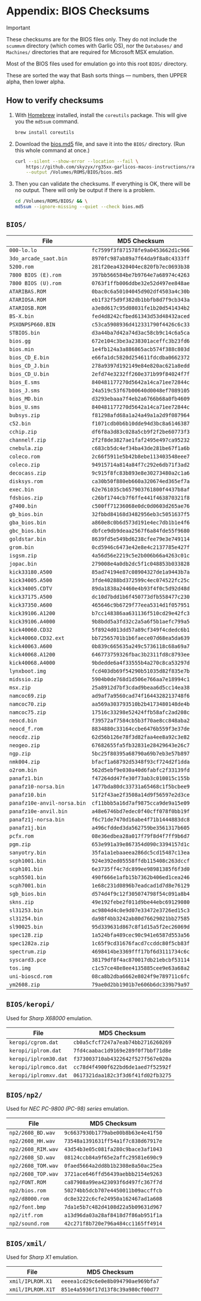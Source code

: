 # Appendix: BIOS Checksums

> [!IMPORTANT]
> These checksums are for the BIOS files only. They do not include the `scummvm` directory (which comes with Garlic OS), nor the `Databases/` and `Machines/` directories that are required for Microsoft MSX emulation.

Most of the BIOS files used for emulation go into this root `BIOS/` directory.

These are sorted the way that Bash sorts things — numbers, then UPPER alpha, then lower alpha.

## How to verify checksums

1. With [Homebrew] installed, install the `coreutils` package. This will give you the `md5sum` command.

    ```bash
    brew install coreutils
    ```

1. Download the [bios.md5] file, and save it into the `BIOS/` directory. (Run this whole command at once.)

    ```bash
    curl --silent --show-error --location --fail \
        https://github.com/skyzyx/rg35xx-garlicos-macos-instructions/raw/main/bios.md5 \
        --output /Volumes/ROMS/BIOS/bios.md5
    ```

1. Then you can validate the checksums. If everything is OK, there will be no output. There will only be output if there is a problem.

    ```bash
    cd /Volumes/ROMS/BIOS/ && \
    md5sum --ignore-missing --quiet --check bios.md5
    ```

## `BIOS/`

| File                        | MD5 Checksum                       |
|-----------------------------|------------------------------------|
| `000-lo.lo`                 | `fc7599f3f871578fe9a0453662d1c966` |
| `3do_arcade_saot.bin`       | `8970fc987ab89a7f64da9f8a8c4333ff` |
| `5200.rom`                  | `281f20ea4320404ec820fb7ec0693b38` |
| `7800 BIOS (E).rom`         | `397bb566584be7b9764e7a68974c4263` |
| `7800 BIOS (U).rom`         | `0763f1ffb006ddbe32e52d497ee848ae` |
| `ATARIBAS.ROM`              | `0bac0c6a50104045d902df4503a4c30b` |
| `ATARIOSA.ROM`              | `eb1f32f5d9f382db1bbfb8d7f9cb343a` |
| `ATARIOSB.ROM`              | `a3e8d617c95d08031fe1b20d541434b2` |
| `BS-X.bin`                  | `fed4d8242cfbed61343d53d48432aced` |
| `PSXONPSP660.BIN`           | `c53ca5908936d412331790f4426c6c33` |
| `STBIOS.bin`                | `d3a44ba7d42a74d3ac58cb9c14c6a5ca` |
| `bios.gg`                   | `672e104c3be3a238301aceffc3b23fd6` |
| `bios.min`                  | `1e4fb124a3a886865acb574f388c803d` |
| `bios_CD_E.bin`             | `e66fa1dc5820d254611fdcdba0662372` |
| `bios_CD_J.bin`             | `278a9397d192149e84e820ac621a8edd` |
| `bios_CD_U.bin`             | `2efd74e3232ff260e371b99f84024f7f` |
| `bios_E.sms`                | `840481177270d5642a14ca71ee72844c` |
| `bios_J.sms`                | `24a519c53f67b00640d0048ef7089105` |
| `bios_MD.bin`               | `d3293ebaaa7f4eb2a6766b68a0fb4609` |
| `bios_U.sms`                | `840481177270d5642a14ca71ee72844c` |
| `bubsys.zip`                | `f81298afd68a1a24a49a1a2d9f087964` |
| `c52.bin`                   | `f1071cdb0b6b10dde94d3bc8a6146387` |
| `cchip.zip`                 | `df6f8a3d83c028a5cb9f2f2be60773f3` |
| `channelf.zip`              | `2f2f8de3827ae1faf2495e497ca95232` |
| `cnebula.zip`               | `c683cb5dc4ef34ba43de281be67f1a6b` |
| `coleco.rom`                | `2c66f5911e5b42b8ebe113403548eee7` |
| `coleco.zip`                | `94915714a814a84f7c292e6db71f3ad2` |
| `decocass.zip`              | `9c915f8fc83b893e8e30273480a2c1a6` |
| `disksys.rom`               | `ca30b50f880eb660a320674ed365ef7a` |
| `exec.bin`                  | `62e761035cb657903761800f4437b8af` |
| `fdsbios.zip`               | `c26bf1744cb7f6ffe441f463870321f8` |
| `g7400.bin`                 | `c500ff71236068e0dc0d0603d265ae76` |
| `gb_bios.bin`               | `32fbbd84168d3482956eb3c5051637f5` |
| `gba_bios.bin`              | `a860e8c0b6d573d191e4ec7db1b1e4f6` |
| `gbc_bios.bin`              | `dbfce9db9deaa2567f6a84fde55f9680` |
| `goldstar.bin`              | `8639fd5e549bd6238cfee79e3e749114` |
| `grom.bin`                  | `0cd5946c6473e42e8e4c2137785e427f` |
| `isgsm.zip`                 | `4a56d56e2219c5e2b006b66a4263c01c` |
| `jopac.bin`                 | `279008e4a0db2dc5f1c048853b033828` |
| `kick33180.A500`            | `85ad74194e87c08904327de1a9443b7a` |
| `kick34005.A500`            | `3fde40288bd372599c4ec074522fc25c` |
| `kick34005.CDTV`            | `89da1838a24460e4b93f4f0c5d92d48d` |
| `kick37175.A500`            | `dc10d7bdd1b6f450773dfb558477c230` |
| `kick37350.A600`            | `465646c9b6729f77eea5314d1f057951` |
| `kick39106.A1200`           | `b7cc148386aa631136f510cd29e42fc3` |
| `kick39106.A4000`           | `9b8bdd5a3fd32c2a5a6f5b1aefc799a5` |
| `kick40060.CD32`            | `5f8924d013dd57a89cf349f4cdedc6b1` |
| `kick40060.CD32.ext`        | `bb72565701b1b6faece07d68ea5da639` |
| `kick40063.A600`            | `0b839c665635a249c5736118c68a69a7` |
| `kick40068.A1200`           | `646773759326fbac3b2311fd8c8793ee` |
| `kick40068.A4000`           | `9bdedde6a4f33555b4a270c8ca53297d` |
| `lynxboot.img`              | `fcd403db69f54290b51035d82f835e7b` |
| `midssio.zip`               | `5904b0de768d1d506e766aa7e18994c1` |
| `msx.zip`                   | `25a8912d7bf3cdad9beaa6d5cc14ea38` |
| `namcoc69.zip`              | `ad9af7a9560cad74f1644328213748f6` |
| `namcoc70.zip`              | `aa569a303793510b2b4173480148de4b` |
| `namcoc75.zip`              | `17516c33298e52424ffb58afc2ad208c` |
| `neocd.bin`                 | `f39572af7584cb5b3f70ae8cc848aba2` |
| `neocd_f.rom`               | `8834880c33164ccbe6476b559f3e37de` |
| `neocdz.zip`                | `62d56b126e78f3d82faa4ee8a92c3e82` |
| `neogeo.zip`                | `67682655fa5fb32831e28429643e26c7` |
| `ngp.zip`                   | `5bc25f80395a68790a69b7eb3e57b897` |
| `nmk004.zip`                | `bfacf1a68792d5348f93cf724d2f1dda` |
| `o2rom.bin`                 | `562d5ebf9e030a40d6fabfc2f33139fd` |
| `panafz1.bin`               | `f47264dd47fe30f73ab3c010015c155b` |
| `panafz10-norsa.bin`        | `1477bda80dc33731a65468c1f5bcbee9` |
| `panafz10.bin`              | `51f2f43ae2f3508a14d9f56597e2d3ce` |
| `panafz10e-anvil-norsa.bin` | `cf11bbb5a16d7af9875cca9de9a15e09` |
| `panafz10e-anvil.bin`       | `a48e6746bd7edec0f40cff078f0bb19f` |
| `panafz1j-norsa.bin`        | `f6c71de7470d16abe4f71b1444883dc8` |
| `panafz1j.bin`              | `a496cfdded3da562759be3561317b605` |
| `pcfx.rom`                  | `08e36edbea28a017f79f8d4f7ff9b6d7` |
| `pgm.zip`                   | `653e991a39e867354d090c3394157d1c` |
| `sanyotry.bin`              | `35fa1a1ebaaeea286dc5cd15487c13ea` |
| `scph1001.bin`              | `924e392ed05558ffdb115408c263dccf` |
| `scph101.bin`               | `6e3735ff4c7dc899ee98981385f6f3d0` |
| `scph5501.bin`              | `490f666e1afb15b7362b406ed1cea246` |
| `scph7001.bin`              | `1e68c231d0896b7eadcad1d7d8e76129` |
| `sgb_bios.bin`              | `d574d4f9c12f305074798f54c091a8b4` |
| `skns.zip`                  | `49e192febe2f011d9be44ebc69129080` |
| `sl31253.bin`               | `ac9804d4c0e9d07e33472e3726ed15c3` |
| `sl31254.bin`               | `da98f4bb3242ab80d76629021bb27585` |
| `sl90025.bin`               | `95d339631d867c8f1d15a5f2ec26069d` |
| `spec128.zip`               | `1a524bfa489cec90c941e6587d553a56` |
| `spec1282a.zip`             | `1c65f9cd31676facd7ccddc80f5cb83f` |
| `spectrum.zip`              | `4698414be3369fff17bf6d3111734c6c` |
| `syscard3.pce`              | `38179df8f4ac870017db21ebcbf53114` |
| `tos.img`                   | `c1c57ce48e8ee4135885cee9e63a68a2` |
| `uni-bioscd.rom`            | `08ca8b2dba6662e8024f9e789711c6fc` |
| `ym2608.zip`                | `79ae0d2bb1901b7e606b6dc339b79a97` |

## `BIOS/keropi/`

Used for _Sharp X68000_ emulation.

| File                  | MD5 Checksum                       |
|-----------------------|------------------------------------|
| `keropi/cgrom.dat`    | `cb0a5cfcf7247a7eab74bb2716260269` |
| `keropi/iplrom.dat`   | `7fd4caabac1d9169e289f0f7bbf71d8e` |
| `keropi/iplrom30.dat` | `f373003710ab4322642f527f567e020a` |
| `keropi/iplromco.dat` | `cc78d4f4900f622bd6de1aed7f52592f` |
| `keropi/iplromxv.dat` | `0617321daa182c3f3d6f41fd02fb3275` |

## `BIOS/np2/`

Used for _NEC PC-9800 (PC-98) series_ emulation.

| File               | MD5 Checksum                       |
|--------------------|------------------------------------|
| `np2/2608_BD.wav`  | `9c6637930b1779abe00b8b63e4e41f50` |
| `np2/2608_HH.wav`  | `73548a1391631ff54a1f7c838d67917e` |
| `np2/2608_RIM.wav` | `43d54b3e05c081fa280c9bace3af1043` |
| `np2/2608_SD.wav`  | `08124ccb84a9f65e2affc29581e690c9` |
| `np2/2608_TOM.wav` | `0faed5664a2dd8b1b2308e8a50ac25ea` |
| `np2/2608_TOP.wav` | `3721ace646ffd56439aebbb2154e9263` |
| `np2/FONT.ROM`     | `ca87908a99ea423093f6d497fc367f7d` |
| `np2/bios.rom`     | `50274bb5dcb707e4450011b09accffcb` |
| `np2/d8000.rom`    | `dc8e3222c6cfe24950a162467ad1a608` |
| `np2/font.bmp`     | `7da1e5b7c482d4108d22a5b09631d967` |
| `np2/itf.rom`      | `a13d96da03a28af8418d7f86ab951f1a` |
| `np2/sound.rom`    | `42c271f8b720e796a484cc1165ff4914` |

## `BIOS/xmil/`

Used for _Sharp X1_ emulation.

| File              | MD5 Checksum                       |
|-------------------|------------------------------------|
| `xmil/IPLROM.X1`  | `eeeea1cd29c6e0e8b094790ae969bfa7` |
| `xmil/IPLROM.X1T` | `851e4a5936f17d13f8c39a980cf00d77` |

[bios.md5]: https://github.com/skyzyx/rg35xx-garlicos-macos-instructions/raw/main/bios.md5
[Homebrew]: https://mac.install.guide/homebrew/index.html
